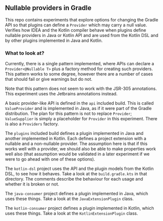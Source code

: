 
## Nullable providers in Gradle

This repo contains experiments that explore options for changing the Gradle API so that plugins can define a `Provider` 
which may carry a null value.
Verifies how IDEA and the Kotlin compiler behave when plugins define nullable providers in Java or Kotlin API and 
are used from the Kotlin DSL and by other plugins implemented in Java and Kotlin.

### What to look at?

Currently, there is a single pattern implemented, where APIs can declare a `Provider<@Nullable T>` plus a factory method
for creating such providers. 
This pattern works to some degree, however there are a number of cases that should fail or give warnings but do not.

Note that this pattern does not seem to work with the JSR-305 annotations.
This experiment uses the Jetbrains annotations instead.

A basic provider-like API is defined in the `api` included build. This is called `ValueProvider` and is implemented in Java, 
as if it were part of the Gradle distribution. The plan for this pattern is not to replace `Provider`; `ValueSupplier` is
simply a placeholder for `Provider` in this experiment. There is also a `Providers` factory.

The `plugins` included build defines a plugin implemented in Java and another implemented in Kotlin. Each defines a project
extension with a nullable and a non-nullable provider. The assumption here is that if this works well with a provider,
we should also be able to make properties work well also (that assumption would be validated in a later experiment if we
were to go ahead with one of these options).

The `kotlin-dsl` project uses the API and the plugin models from the Kotlin DSL, to see how it behaves. Take a look at the
`build.gradle.kts` in that directory. The comments describe the behaviour for each usage and whether it is broken or not.

The `java-consumer` project defines a plugin implemented in Java, which uses these things. Take a look at the 
`JavaExtensionPlugin` class.

The `kotlin-consumer` project defines a plugin implemented in Kotlin, which uses these things. Take a look at the
`KotlinExtensionPlugin` class.
